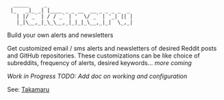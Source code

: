 
      _____     _
     |_   _|_ _| |____ _ _ __  __ _ _ _ _  _
       | |/ _` | / / _` | '  \/ _` | '_| || |
       |_|\__,_|_\_\__,_|_|_|_\__,_|_|  \_,_|

Build your own alerts and newsletters

Get customized email / sms alerts and newsletters of desired Reddit posts
and GitHub repositories. These customizations can be like choice of subreddits,
frequency of alerts, desired keywords... *more coming*

*Work in Progress*
*TODO: Add doc on working and configuration*

See: [Takamaru](http://naruto.wikia.com/wiki/Takamaru)
